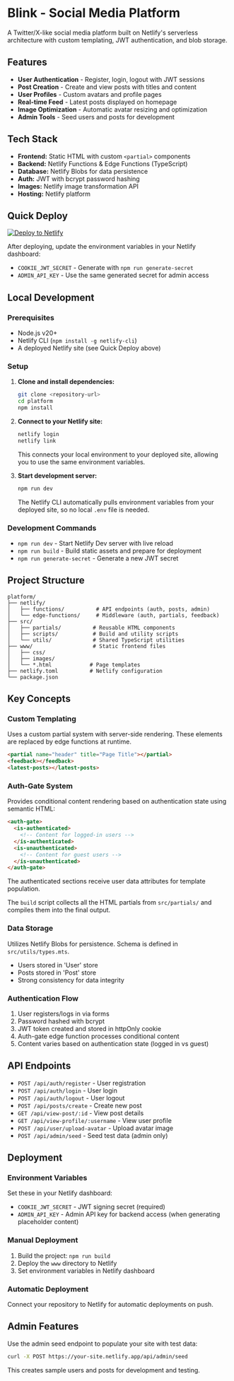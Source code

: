 # Blink - Social Media Platform

A Twitter/X-like social media platform built on Netlify's serverless architecture with custom templating, JWT authentication, and blob storage.

## Features

- **User Authentication** - Register, login, logout with JWT sessions
- **Post Creation** - Create and view posts with titles and content
- **User Profiles** - Custom avatars and profile pages
- **Real-time Feed** - Latest posts displayed on homepage
- **Image Optimization** - Automatic avatar resizing and optimization
- **Admin Tools** - Seed users and posts for development

## Tech Stack

- **Frontend:** Static HTML with custom `<partial>` components
- **Backend:** Netlify Functions & Edge Functions (TypeScript)
- **Database:** Netlify Blobs for data persistence
- **Auth:** JWT with bcrypt password hashing
- **Images:** Netlify image transformation API
- **Hosting:** Netlify platform

## Quick Deploy

[![Deploy to Netlify](https://www.netlify.com/img/deploy/button.svg)](https://app.netlify.com/start/deploy?repository=https://github.com/seancdavis/blink-demos&dir=platform)

After deploying, update the environment variables in your Netlify dashboard:

- `COOKIE_JWT_SECRET` - Generate with `npm run generate-secret`
- `ADMIN_API_KEY` - Use the same generated secret for admin access

## Local Development

### Prerequisites

- Node.js v20+
- Netlify CLI (`npm install -g netlify-cli`)
- A deployed Netlify site (see Quick Deploy above)

### Setup

1. **Clone and install dependencies:**

   ```bash
   git clone <repository-url>
   cd platform
   npm install
   ```

2. **Connect to your Netlify site:**

   ```bash
   netlify login
   netlify link
   ```

   This connects your local environment to your deployed site, allowing you to use the same environment variables.

3. **Start development server:**

   ```bash
   npm run dev
   ```

   The Netlify CLI automatically pulls environment variables from your deployed site, so no local `.env` file is needed.

### Development Commands

- `npm run dev` - Start Netlify Dev server with live reload
- `npm run build` - Build static assets and prepare for deployment
- `npm run generate-secret` - Generate a new JWT secret

## Project Structure

```
platform/
├── netlify/
│   ├── functions/          # API endpoints (auth, posts, admin)
│   └── edge-functions/     # Middleware (auth, partials, feedback)
├── src/
│   ├── partials/          # Reusable HTML components
│   ├── scripts/           # Build and utility scripts
│   └── utils/             # Shared TypeScript utilities
├── www/                   # Static frontend files
│   ├── css/
│   ├── images/
│   └── *.html            # Page templates
├── netlify.toml          # Netlify configuration
└── package.json
```

## Key Concepts

### Custom Templating

Uses a custom partial system with server-side rendering. These elements are replaced by edge functions at runtime.

```html
<partial name="header" title="Page Title"></partial>
<feedback></feedback>
<latest-posts></latest-posts>
```

### Auth-Gate System

Provides conditional content rendering based on authentication state using semantic HTML:

```html
<auth-gate>
  <is-authenticated>
    <!-- Content for logged-in users -->
  </is-authenticated>
  <is-unauthenticated>
    <!-- Content for guest users -->
  </is-unauthenticated>
</auth-gate>
```

The authenticated sections receive user data attributes for template population.

The `build` script collects all the HTML partials from `src/partials/` and compiles them into the final output.

### Data Storage

Utilizes Netlify Blobs for persistence. Schema is defined in `src/utils/types.mts`.

- Users stored in 'User' store
- Posts stored in 'Post' store
- Strong consistency for data integrity

### Authentication Flow

1. User registers/logs in via forms
2. Password hashed with bcrypt
3. JWT token created and stored in httpOnly cookie
4. Auth-gate edge function processes conditional content
5. Content varies based on authentication state (logged in vs guest)

## API Endpoints

- `POST /api/auth/register` - User registration
- `POST /api/auth/login` - User login
- `POST /api/auth/logout` - User logout
- `POST /api/posts/create` - Create new post
- `GET /api/view-post/:id` - View post details
- `GET /api/view-profile/:username` - View user profile
- `POST /api/user/upload-avatar` - Upload avatar image
- `POST /api/admin/seed` - Seed test data (admin only)

## Deployment

### Environment Variables

Set these in your Netlify dashboard:

- `COOKIE_JWT_SECRET` - JWT signing secret (required)
- `ADMIN_API_KEY` - Admin API key for backend access (when generating placeholder content)

### Manual Deployment

1. Build the project: `npm run build`
2. Deploy the `www` directory to Netlify
3. Set environment variables in Netlify dashboard

### Automatic Deployment

Connect your repository to Netlify for automatic deployments on push.

## Admin Features

Use the admin seed endpoint to populate your site with test data:

```bash
curl -X POST https://your-site.netlify.app/api/admin/seed
```

This creates sample users and posts for development and testing.
